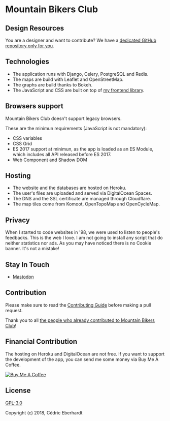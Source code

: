 # Mountain Bikers Club

## Design Resources
You are a designer and want to contribute?
We have a [dedicated GitHub repository only for you](https://github.com/cedeber/mountain-bikers-club-design).

## Technologies
- The application runs with Django, Celery, PostgreSQL and Redis.
- The maps are build with Leaflet and OpenStreetMap.
- The graphs are build thanks to Bokeh.
- The JavaScript and CSS are built on top of [my frontend library](https://github.com/cedeber/eukolia).

## Browsers support
Mountain Bikers Club doesn't support legacy browsers.

These are the minimun requirements (JavaScript is not mandatory):
- CSS variables
- CSS Grid
- ES 2017 support at minimun, as the app is loaded as an ES Module,
  which includes all API released before ES 2017.
- Web Component and Shadow DOM

## Hosting
- The website and the databases are hosted on Heroku.
- The user's files are uploaded and served via DigitalOcean Spaces.
- The DNS and the SSL certificate are managed through Cloudflare.
- The map tiles come from Komoot, OpenTopoMap and OpenCycleMap.

## Privacy
When I started to code websites in '98, we were used to listen to people's feedbacks.
This is the web I love. I am not going to install any script that do neither
statistics nor ads. As you may have noticed there is no Cookie banner.
It's not a mistake!

## Stay In Touch
- [Mastodon](https://mastodon.social/@cedeber)

## Contribution
Please make sure to read the [Contributing Guide](CONTRIBUTING.md) before making
a pull request.

Thank you to all [the people who already contributed to Mountain Bikers Club](https://github.com/cedeber/mountain-bikers-club/graphs/contributors)!

## Financial Contribution
The hosting on Heroku and DigitalOcean are not free. If you want to support the development
of the app, you can send me some money via Buy Me A Coffee.

[![Buy Me A Coffee](https://www.buymeacoffee.com/assets/img/guidelines/download-assets-sm-1.svg)](https://www.buymeacoffee.com/cedeber)

## License
[GPL-3.0](LICENSE)

Copyright (c) 2018, Cédric Eberhardt
